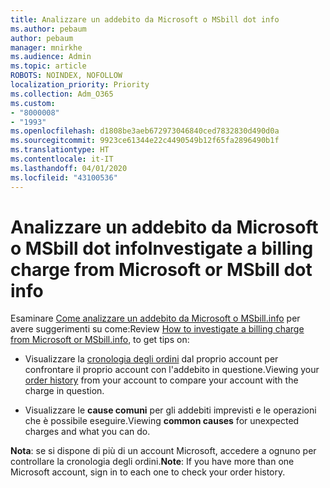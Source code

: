 ```yaml
---
title: Analizzare un addebito da Microsoft o MSbill dot info
ms.author: pebaum
author: pebaum
manager: mnirkhe
ms.audience: Admin
ms.topic: article
ROBOTS: NOINDEX, NOFOLLOW
localization_priority: Priority
ms.collection: Adm_O365
ms.custom:
- "8000008"
- "1993"
ms.openlocfilehash: d1808be3aeb672973046840ced7832830d490d0a
ms.sourcegitcommit: 9923ce61344e22c4490549b12f65fa2896490b1f
ms.translationtype: HT
ms.contentlocale: it-IT
ms.lasthandoff: 04/01/2020
ms.locfileid: "43100536"
---
```

# <a name="investigate-a-billing-charge-from-microsoft-or-msbill-dot-info"></a><span data-ttu-id="0cdea-102">Analizzare un addebito da Microsoft o MSbill dot info</span><span class="sxs-lookup"><span data-stu-id="0cdea-102">Investigate a billing charge from Microsoft or MSbill dot info</span></span>

<span data-ttu-id="0cdea-103">Esaminare [Come analizzare un addebito da Microsoft o MSbill.info](https://support.microsoft.com/help/10623/microsoft-account-investigate-billing-charge) per avere suggerimenti su come:</span><span class="sxs-lookup"><span data-stu-id="0cdea-103">Review [How to investigate a billing charge from Microsoft or MSbill.info](https://support.microsoft.com/help/10623/microsoft-account-investigate-billing-charge), to get tips on:</span></span> 

- <span data-ttu-id="0cdea-104">Visualizzare la [cronologia degli ordini](https://account.microsoft.com/billing/orders/) dal proprio account per confrontare il proprio account con l'addebito in questione.</span><span class="sxs-lookup"><span data-stu-id="0cdea-104">Viewing your [order history](https://account.microsoft.com/billing/orders/) from your account to compare your account with the charge in question.</span></span>

- <span data-ttu-id="0cdea-105">Visualizzare le **cause comuni** per gli addebiti imprevisti e le operazioni che è possibile eseguire.</span><span class="sxs-lookup"><span data-stu-id="0cdea-105">Viewing **common causes** for unexpected charges and what you can do.</span></span>

<span data-ttu-id="0cdea-106">**Nota**: se si dispone di più di un account Microsoft, accedere a ognuno per controllare la cronologia degli ordini.</span><span class="sxs-lookup"><span data-stu-id="0cdea-106">**Note**: If you have more than one Microsoft account, sign in to each one to check your order history.</span></span>
